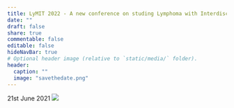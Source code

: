 ```yaml
---
title: LyMIT 2022 - A new conference on studing Lymphoma with Interdisciplinary Techniques.
date: ""
draft: false
share: true
commentable: false
editable: false
hideNavBar: true
# Optional header image (relative to `static/media/` folder).
header:
  caption: ""
  image: "savethedate.png"
---
```

21st June 2021
![](savethedate.png)
